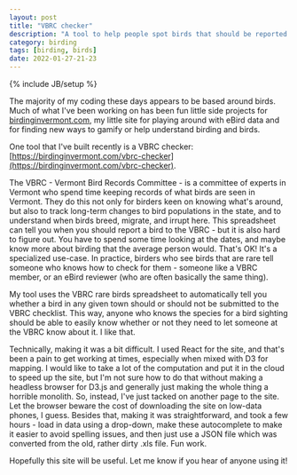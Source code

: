 ```yaml
---
layout: post
title: "VBRC checker"
description: "A tool to help people spot birds that should be reported to the Vermont Rare Birds Committee"
category: birding
tags: [birding, birds]
date: 2022-01-27-21-23
---
```

{% include JB/setup %}

The majority of my coding these days appears to be based around birds. Much of what I've been working on has been fun little side projects for [birdinginvermont.com](https://birdinginvermont.com), my little site for playing around with eBird data and for finding new ways to gamify or help understand birding and birds.

One tool that I've built recently is a VBRC checker: [https://birdinginvermont.com/vbrc-checker](https://birdinginvermont.com/vbrc-checker).

The VBRC - Vermont Bird Records Committee - is a committee of experts in Vermont who spend time keeping records of what birds are seen in Vermont. They do this not only for birders keen on knowing what's around, but also to track long-term changes to bird populations in the state, and to understand when birds breed, migrate, and irrupt here. This spreadsheet can tell you when you should report a bird to the VBRC - but it is also hard to figure out. You have to spend some time looking at the dates, and maybe know more about birding that the average person would. That's OK! It's a specialized use-case. In practice, birders who see birds that are rare tell someone who knows how to check for them - someone like a VBRC member, or an eBird reviewer (who are often basically the same thing).

My tool uses the VBRC rare birds spreadsheet to automatically tell you whether a bird in any given town should or should not be submitted to the VBRC checklist. This way, anyone who knows the species for a bird sighting should be able to easily know whether or not they need to let someone at the VBRC know about it. I like that.

Technically, making it was a bit difficult. I used React for the site, and that's been a pain to get working at times, especially when mixed with D3 for mapping. I would like to take a lot of the computation and put it in the cloud to speed up the site, but I'm not sure how to do that without making a headless browser for D3.js and generally just making the whole thing a horrible monolith. So, instead, I've just tacked on another page to the site. Let the browser beware the cost of downloading the site on low-data phones, I guess. Besides that, making it was straightforward, and took a few hours - load in data using a drop-down, make these autocomplete to make it easier to avoid spelling issues, and then just use a JSON file which was converted from the old, rather dirty .xls file. Fun work.

Hopefully this site will be useful. Let me know if you hear of anyone using it!